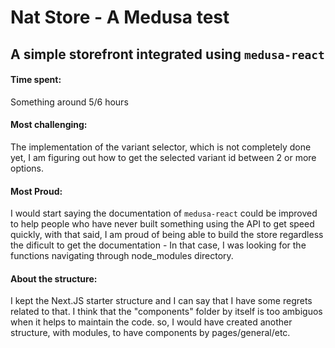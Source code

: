 # Nat Store - A Medusa test

## A simple storefront integrated using `medusa-react`

#### Time spent: 
Something around 5/6 hours

#### Most challenging: 
The implementation of the variant selector, which is not completely done yet, I am figuring out how to get the selected variant id between 2 or more options.
#### Most Proud:
I would start saying the documentation of `medusa-react` could be improved to help people who have never built something using the API to get speed quickly, with that said, I am proud of being able to build the store regardless the dificult to get the documentation - In that case, I was looking for the functions navigating through node_modules directory. 

#### About the structure: 
I kept the Next.JS starter structure and I can say that I have some regrets related to that. I think that the "components" folder by itself is too ambiguos when it helps to maintain the code. so, I would have created another structure, with modules, to have components by pages/general/etc. 